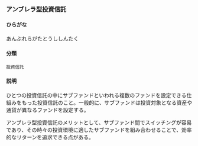 <div style="display:none;">

## [あ行](securities-terms?id=あ行)

</div>

### アンブレラ型投資信託

#### ひらがな

あんぶれらがたとうししんたく

#### 分類

`投資信託`

#### 説明

ひとつの投資信託の中にサブファンドといわれる複数のファンドを設定できる仕組みをもった投資信託のこと。一般的に、サブファンドは投資対象となる資産や通貨が異なるファンドを設定する。
 
アンブレラ型投資信託のメリットとして、サブファンド間でスイッチングが容易であり、その時々の投資環境に適したサブファンドを組み合わせることで、効率的なリターンを追求できる点がある。

<div style="display:none;">

## [か行](securities-terms?id=か行)
## [さ行](securities-terms?id=さ行)
## [た行](securities-terms?id=た行)
## [な行](securities-terms?id=な行)
## [は行](securities-terms?id=は行)
## [ま行](securities-terms?id=ま行)
## [や行](securities-terms?id=や行)
## [ら行](securities-terms?id=ら行)
## [わ行](securities-terms?id=わ行)
## [英数字・記号](securities-terms?id=英数字・記号)

</div>

